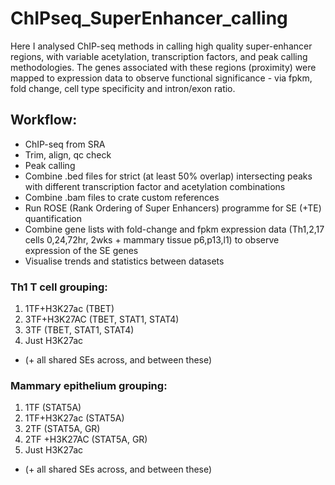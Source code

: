 # ChIPseq_SuperEnhancer_calling
Here I analysed ChIP-seq methods in calling high quality super-enhancer regions, with variable acetylation, transcription factors, and peak calling methodologies. The genes associated with these regions (proximity) were mapped to expression data to observe functional significance - via fpkm, fold change, cell type specificity and intron/exon ratio.




## Workflow:
* ChIP-seq from SRA
* Trim, align, qc check
* Peak calling
* Combine .bed files for strict (at least 50% overlap) intersecting peaks with different transcription factor and acetylation combinations
* Combine .bam files to crate custom references
* Run ROSE (Rank Ordering of Super Enhancers) programme for SE (+TE) quantification
* Combine gene lists with fold-change and fpkm expression data (Th1,2,17 cells 0,24,72hr, 2wks + mammary tissue p6,p13,l1) to observe expression of the SE genes
* Visualise trends and statistics between datasets


### Th1 T cell grouping:
  1. 1TF+H3K27ac (TBET)
  2. 3TF+H3K27AC (TBET, STAT1, STAT4)
  3. 3TF (TBET, STAT1, STAT4)
  4. Just H3K27ac
  * (+ all shared SEs across, and between these)
  
### Mammary epithelium grouping:
  1. 1TF (STAT5A)
  2. 1TF+H3K27ac (STAT5A)
  3. 2TF (STAT5A, GR)
  4. 2TF +H3K27AC (STAT5A, GR)
  5. Just H3K27ac
  * (+ all shared SEs across, and between these)
